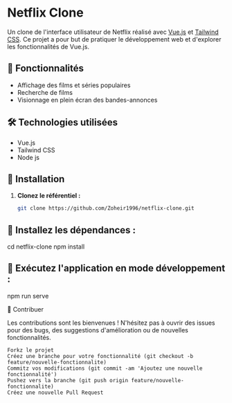 # Netflix Clone

Un clone de l'interface utilisateur de Netflix réalisé avec [Vue.js](https://vuejs.org/) et [Tailwind CSS](https://tailwindcss.com/). Ce projet a pour but de pratiquer le développement web et d'explorer les fonctionnalités de Vue.js.

## 🚀 Fonctionnalités

- Affichage des films et séries populaires
- Recherche de films
- Visionnage en plein écran des bandes-annonces

## 🛠️ Technologies utilisées

- Vue.js
- Tailwind CSS
- Node js

## 🚀 Installation

1. **Clonez le référentiel :**

   ```bash
   git clone https://github.com/Zoheir1996/netflix-clone.git

## 🚀 Installez les dépendances :
cd netflix-clone
npm install

## 🚀 Exécutez l'application en mode développement :
npm run serve

🤝 Contribuer

Les contributions sont les bienvenues ! N'hésitez pas à ouvrir des issues pour des bugs, des suggestions d'amélioration ou de nouvelles fonctionnalités.

    Forkz le projet
    Créez une branche pour votre fonctionnalité (git checkout -b feature/nouvelle-fonctionnalite)
    Commitz vos modifications (git commit -am 'Ajoutez une nouvelle fonctionnalité')
    Pushez vers la branche (git push origin feature/nouvelle-fonctionnalite)
    Créez une nouvelle Pull Request
